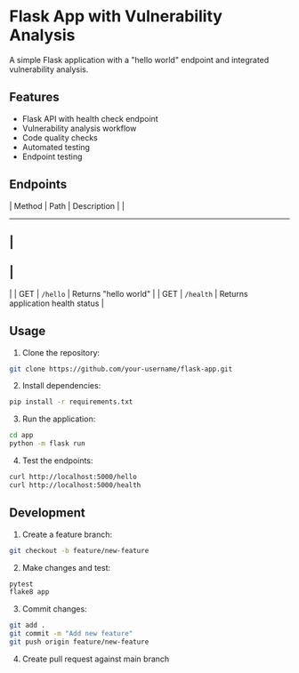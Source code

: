# Flask App with Vulnerability Analysis

A simple Flask application with a "hello world" endpoint and integrated vulnerability analysis.

## Features

- Flask API with health check endpoint
- Vulnerability analysis workflow
- Code quality checks
- Automated testing
- Endpoint testing

## Endpoints

|
Method
|
Path
|
Description
|
|

---

## |

## |

|
|
GET
|
`/hello`
|
Returns "hello world"
|
|
GET
|
`/health`
|
Returns application health status
|

## Usage

1. Clone the repository:

```bash
git clone https://github.com/your-username/flask-app.git
```

2. Install dependencies:

```bash
pip install -r requirements.txt
```

3. Run the application:

```bash
cd app
python -m flask run
```

4. Test the endpoints:

```bash
curl http://localhost:5000/hello
curl http://localhost:5000/health
```

## Development

1. Create a feature branch:

```bash
git checkout -b feature/new-feature
```

2. Make changes and test:

```bash
pytest
flake8 app
```

3. Commit changes:

```bash
git add .
git commit -m "Add new feature"
git push origin feature/new-feature
```

4. Create pull request against main branch
